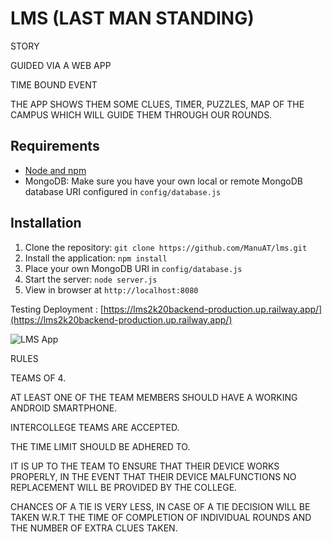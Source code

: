 # LMS (LAST MAN STANDING)

STORY

GUIDED VIA A WEB APP

TIME BOUND EVENT

THE APP SHOWS THEM SOME CLUES, TIMER, PUZZLES, MAP OF THE CAMPUS WHICH WILL GUIDE THEM THROUGH OUR ROUNDS.


## Requirements

- [Node and npm](http://nodejs.org)
- MongoDB: Make sure you have your own local or remote MongoDB database URI configured in `config/database.js`

## Installation

1. Clone the repository: `git clone https://github.com/ManuAT/lms.git`
2. Install the application: `npm install`
3. Place your own MongoDB URI in `config/database.js`
3. Start the server: `node server.js`
4. View in browser at `http://localhost:8080`

Testing Deployment : [https://lms2k20backend-production.up.railway.app/](https://lms2k20backend-production.up.railway.app/)

![LMS App](http://i.imgur.com/ikyqgrn.png)

RULES

TEAMS OF 4.

AT LEAST ONE OF THE TEAM MEMBERS SHOULD HAVE A WORKING  ANDROID SMARTPHONE.

INTERCOLLEGE TEAMS ARE ACCEPTED.

THE TIME LIMIT SHOULD BE ADHERED TO.

IT IS UP TO THE TEAM TO ENSURE THAT THEIR DEVICE WORKS PROPERLY, IN THE EVENT THAT THEIR DEVICE MALFUNCTIONS NO REPLACEMENT WILL BE PROVIDED BY THE COLLEGE.

CHANCES OF A TIE IS VERY LESS, IN CASE OF A TIE DECISION WILL BE TAKEN W.R.T THE TIME OF COMPLETION OF INDIVIDUAL ROUNDS AND THE NUMBER OF EXTRA CLUES TAKEN.
